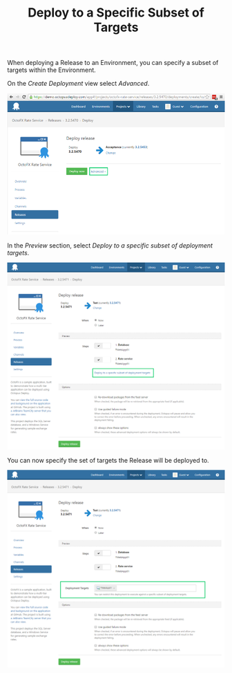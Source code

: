 ﻿---
title: Deploy to a Specific Subset of Targets
position: 23
---


When deploying a Release to an Environment, you can specify a subset of targets within the Environment.


On the *Create Deployment* view select *Advanced*.


![](/docs/images/5668943/5865484.png)


In the *Preview* section, select *Deploy to a specific subset of deployment targets*.


![](/docs/images/5668943/5865485.png)


You can now specify the set of targets the Release will be deployed to.





![](/docs/images/5668943/5865486.png)

